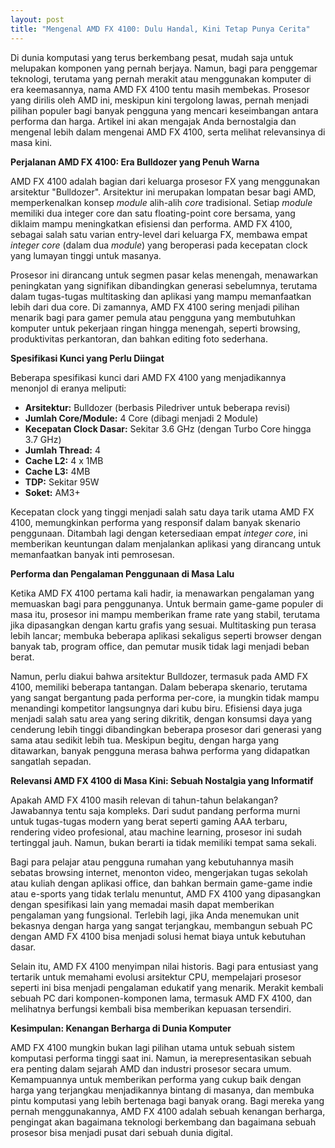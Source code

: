 ```yaml
---
layout: post
title: "Mengenal AMD FX 4100: Dulu Handal, Kini Tetap Punya Cerita"
---
```


Di dunia komputasi yang terus berkembang pesat, mudah saja untuk melupakan komponen yang pernah berjaya. Namun, bagi para penggemar teknologi, terutama yang pernah merakit atau menggunakan komputer di era keemasannya, nama AMD FX 4100 tentu masih membekas. Prosesor yang dirilis oleh AMD ini, meskipun kini tergolong lawas, pernah menjadi pilihan populer bagi banyak pengguna yang mencari keseimbangan antara performa dan harga. Artikel ini akan mengajak Anda bernostalgia dan mengenal lebih dalam mengenai AMD FX 4100, serta melihat relevansinya di masa kini.

**Perjalanan AMD FX 4100: Era Bulldozer yang Penuh Warna**

AMD FX 4100 adalah bagian dari keluarga prosesor FX yang menggunakan arsitektur "Bulldozer". Arsitektur ini merupakan lompatan besar bagi AMD, memperkenalkan konsep *module* alih-alih *core* tradisional. Setiap *module* memiliki dua integer core dan satu floating-point core bersama, yang diklaim mampu meningkatkan efisiensi dan performa. AMD FX 4100, sebagai salah satu varian entry-level dari keluarga FX, membawa empat *integer core* (dalam dua *module*) yang beroperasi pada kecepatan clock yang lumayan tinggi untuk masanya.

Prosesor ini dirancang untuk segmen pasar kelas menengah, menawarkan peningkatan yang signifikan dibandingkan generasi sebelumnya, terutama dalam tugas-tugas multitasking dan aplikasi yang mampu memanfaatkan lebih dari dua core. Di zamannya, AMD FX 4100 sering menjadi pilihan menarik bagi para gamer pemula atau pengguna yang membutuhkan komputer untuk pekerjaan ringan hingga menengah, seperti browsing, produktivitas perkantoran, dan bahkan editing foto sederhana.

**Spesifikasi Kunci yang Perlu Diingat**

Beberapa spesifikasi kunci dari AMD FX 4100 yang menjadikannya menonjol di eranya meliputi:

*   **Arsitektur:** Bulldozer (berbasis Piledriver untuk beberapa revisi)
*   **Jumlah Core/Module:** 4 Core (dibagi menjadi 2 Module)
*   **Kecepatan Clock Dasar:** Sekitar 3.6 GHz (dengan Turbo Core hingga 3.7 GHz)
*   **Jumlah Thread:** 4
*   **Cache L2:** 4 x 1MB
*   **Cache L3:** 4MB
*   **TDP:** Sekitar 95W
*   **Soket:** AM3+

Kecepatan clock yang tinggi menjadi salah satu daya tarik utama AMD FX 4100, memungkinkan performa yang responsif dalam banyak skenario penggunaan. Ditambah lagi dengan ketersediaan empat *integer core*, ini memberikan keuntungan dalam menjalankan aplikasi yang dirancang untuk memanfaatkan banyak inti pemrosesan.

**Performa dan Pengalaman Penggunaan di Masa Lalu**

Ketika AMD FX 4100 pertama kali hadir, ia menawarkan pengalaman yang memuaskan bagi para penggunanya. Untuk bermain game-game populer di masa itu, prosesor ini mampu memberikan frame rate yang stabil, terutama jika dipasangkan dengan kartu grafis yang sesuai. Multitasking pun terasa lebih lancar; membuka beberapa aplikasi sekaligus seperti browser dengan banyak tab, program office, dan pemutar musik tidak lagi menjadi beban berat.

Namun, perlu diakui bahwa arsitektur Bulldozer, termasuk pada AMD FX 4100, memiliki beberapa tantangan. Dalam beberapa skenario, terutama yang sangat bergantung pada performa per-core, ia mungkin tidak mampu menandingi kompetitor langsungnya dari kubu biru. Efisiensi daya juga menjadi salah satu area yang sering dikritik, dengan konsumsi daya yang cenderung lebih tinggi dibandingkan beberapa prosesor dari generasi yang sama atau sedikit lebih tua. Meskipun begitu, dengan harga yang ditawarkan, banyak pengguna merasa bahwa performa yang didapatkan sangatlah sepadan.

**Relevansi AMD FX 4100 di Masa Kini: Sebuah Nostalgia yang Informatif**

Apakah AMD FX 4100 masih relevan di tahun-tahun belakangan? Jawabannya tentu saja kompleks. Dari sudut pandang performa murni untuk tugas-tugas modern yang berat seperti gaming AAA terbaru, rendering video profesional, atau machine learning, prosesor ini sudah tertinggal jauh. Namun, bukan berarti ia tidak memiliki tempat sama sekali.

Bagi para pelajar atau pengguna rumahan yang kebutuhannya masih sebatas browsing internet, menonton video, mengerjakan tugas sekolah atau kuliah dengan aplikasi office, dan bahkan bermain game-game indie atau e-sports yang tidak terlalu menuntut, AMD FX 4100 yang dipasangkan dengan spesifikasi lain yang memadai masih dapat memberikan pengalaman yang fungsional. Terlebih lagi, jika Anda menemukan unit bekasnya dengan harga yang sangat terjangkau, membangun sebuah PC dengan AMD FX 4100 bisa menjadi solusi hemat biaya untuk kebutuhan dasar.

Selain itu, AMD FX 4100 menyimpan nilai historis. Bagi para entusiast yang tertarik untuk memahami evolusi arsitektur CPU, mempelajari prosesor seperti ini bisa menjadi pengalaman edukatif yang menarik. Merakit kembali sebuah PC dari komponen-komponen lama, termasuk AMD FX 4100, dan melihatnya berfungsi kembali bisa memberikan kepuasan tersendiri.

**Kesimpulan: Kenangan Berharga di Dunia Komputer**

AMD FX 4100 mungkin bukan lagi pilihan utama untuk sebuah sistem komputasi performa tinggi saat ini. Namun, ia merepresentasikan sebuah era penting dalam sejarah AMD dan industri prosesor secara umum. Kemampuannya untuk memberikan performa yang cukup baik dengan harga yang terjangkau menjadikannya bintang di masanya, dan membuka pintu komputasi yang lebih bertenaga bagi banyak orang. Bagi mereka yang pernah menggunakannya, AMD FX 4100 adalah sebuah kenangan berharga, pengingat akan bagaimana teknologi berkembang dan bagaimana sebuah prosesor bisa menjadi pusat dari sebuah dunia digital.
